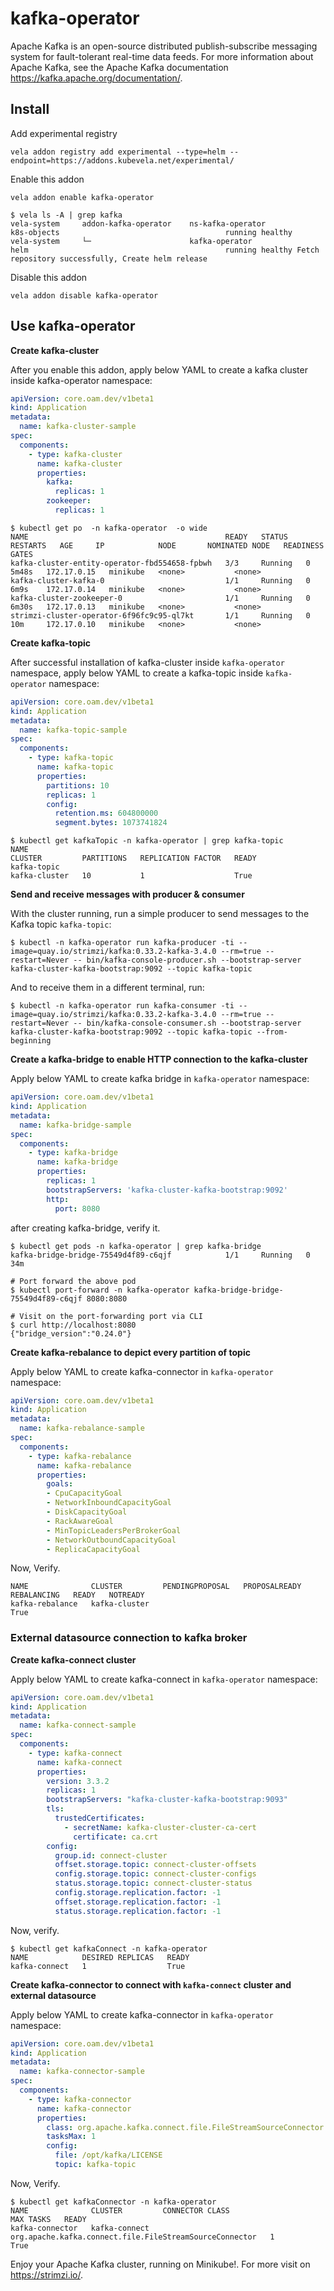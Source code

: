 # kafka-operator

Apache Kafka is an open-source distributed publish-subscribe messaging system for fault-tolerant real-time data feeds.
For more information about Apache Kafka, see the Apache Kafka documentation https://kafka.apache.org/documentation/.

## Install

Add experimental registry
```
vela addon registry add experimental --type=helm --endpoint=https://addons.kubevela.net/experimental/
```

Enable this addon
```
vela addon enable kafka-operator
```

```shell
$ vela ls -A | grep kafka
vela-system     addon-kafka-operator    ns-kafka-operator                       k8s-objects                                     running healthy
vela-system     └─                      kafka-operator                          helm                                            running healthy Fetch repository successfully, Create helm release
```

Disable this addon
```
vela addon disable kafka-operator
```

## Use kafka-operator

**Create kafka-cluster**

After you enable this addon, apply below YAML to create a kafka cluster inside kafka-operator namespace:

```yaml
apiVersion: core.oam.dev/v1beta1
kind: Application
metadata:
  name: kafka-cluster-sample
spec:
  components:
    - type: kafka-cluster
      name: kafka-cluster
      properties:
        kafka:
          replicas: 1
        zookeeper:
          replicas: 1
```

```shell
$ kubectl get po  -n kafka-operator  -o wide
NAME                                            READY   STATUS    RESTARTS   AGE     IP            NODE       NOMINATED NODE   READINESS GATES
kafka-cluster-entity-operator-fbd554658-fpbwh   3/3     Running   0          5m48s   172.17.0.15   minikube   <none>           <none>
kafka-cluster-kafka-0                           1/1     Running   0          6m9s    172.17.0.14   minikube   <none>           <none>
kafka-cluster-zookeeper-0                       1/1     Running   0          6m30s   172.17.0.13   minikube   <none>           <none>
strimzi-cluster-operator-6f96fc9c95-ql7kt       1/1     Running   0          10m     172.17.0.10   minikube   <none>           <none>
```

**Create kafka-topic**

After successful installation of kafka-cluster inside `kafka-operator` namespace, apply below YAML to create a kafka-topic inside `kafka-operator` namespace:

```yaml
apiVersion: core.oam.dev/v1beta1
kind: Application
metadata:
  name: kafka-topic-sample
spec:
  components:
    - type: kafka-topic
      name: kafka-topic
      properties:
        partitions: 10
        replicas: 1
        config:
          retention.ms: 604800000
          segment.bytes: 1073741824
```

```shell
$ kubectl get kafkaTopic -n kafka-operator | grep kafka-topic
NAME                                                                                               CLUSTER         PARTITIONS   REPLICATION FACTOR   READY
kafka-topic                                                                                        kafka-cluster   10           1                    True
```

**Send and receive messages with producer & consumer**

With the cluster running, run a simple producer to send messages to the Kafka topic `kafka-topic`:

```shell
$ kubectl -n kafka-operator run kafka-producer -ti --image=quay.io/strimzi/kafka:0.33.2-kafka-3.4.0 --rm=true --restart=Never -- bin/kafka-console-producer.sh --bootstrap-server kafka-cluster-kafka-bootstrap:9092 --topic kafka-topic
```

And to receive them in a different terminal, run:

```shell
$ kubectl -n kafka-operator run kafka-consumer -ti --image=quay.io/strimzi/kafka:0.33.2-kafka-3.4.0 --rm=true --restart=Never -- bin/kafka-console-consumer.sh --bootstrap-server kafka-cluster-kafka-bootstrap:9092 --topic kafka-topic --from-beginning
```

**Create a kafka-bridge to enable HTTP connection to the kafka-cluster**

Apply below YAML to create kafka bridge in `kafka-operator` namespace:

```yaml
apiVersion: core.oam.dev/v1beta1
kind: Application
metadata:
  name: kafka-bridge-sample
spec:
  components:
    - type: kafka-bridge
      name: kafka-bridge
      properties:
        replicas: 1
        bootstrapServers: 'kafka-cluster-kafka-bootstrap:9092'
        http:
          port: 8080
```

after creating kafka-bridge, verify it.

```shell
$ kubectl get pods -n kafka-operator | grep kafka-bridge
kafka-bridge-bridge-75549d4f89-c6qjf            1/1     Running   0          34m

# Port forward the above pod
$ kubectl port-forward -n kafka-operator kafka-bridge-bridge-75549d4f89-c6qjf 8080:8080

# Visit on the port-forwarding port via CLI
$ curl http://localhost:8080
{"bridge_version":"0.24.0"}

```

**Create kafka-rebalance to depict every partition of topic**

Apply below YAML to create kafka-connector in `kafka-operator` namespace:

```yaml
apiVersion: core.oam.dev/v1beta1
kind: Application
metadata:
  name: kafka-rebalance-sample
spec:
  components:
    - type: kafka-rebalance
      name: kafka-rebalance
      properties:
        goals:
        - CpuCapacityGoal
        - NetworkInboundCapacityGoal
        - DiskCapacityGoal
        - RackAwareGoal
        - MinTopicLeadersPerBrokerGoal
        - NetworkOutboundCapacityGoal
        - ReplicaCapacityGoal
```

Now, Verify.

```shell
NAME              CLUSTER         PENDINGPROPOSAL   PROPOSALREADY   REBALANCING   READY   NOTREADY
kafka-rebalance   kafka-cluster                                                   True        
```

### External datasource connection to kafka broker

**Create kafka-connect cluster**

Apply below YAML to create kafka-connect in `kafka-operator` namespace:

```yaml
apiVersion: core.oam.dev/v1beta1
kind: Application
metadata:
  name: kafka-connect-sample
spec:
  components:
    - type: kafka-connect
      name: kafka-connect
      properties:
        version: 3.3.2
        replicas: 1
        bootstrapServers: "kafka-cluster-kafka-bootstrap:9093"
        tls:
          trustedCertificates:
            - secretName: kafka-cluster-cluster-ca-cert
              certificate: ca.crt
        config:
          group.id: connect-cluster
          offset.storage.topic: connect-cluster-offsets
          config.storage.topic: connect-cluster-configs
          status.storage.topic: connect-cluster-status
          config.storage.replication.factor: -1
          offset.storage.replication.factor: -1
          status.storage.replication.factor: -1
```

Now, verify.

```shell
$ kubectl get kafkaConnect -n kafka-operator
NAME            DESIRED REPLICAS   READY
kafka-connect   1                  True
```

**Create kafka-connector to connect with `kafka-connect` cluster and external datasource**

Apply below YAML to create kafka-connector in `kafka-operator` namespace:

```yaml
apiVersion: core.oam.dev/v1beta1
kind: Application
metadata:
  name: kafka-connector-sample
spec:
  components:
    - type: kafka-connector
      name: kafka-connector
      properties:
        class: org.apache.kafka.connect.file.FileStreamSourceConnector
        tasksMax: 1
        config:
          file: /opt/kafka/LICENSE
          topic: kafka-topic
```

Now, Verify.

```shell
$ kubectl get kafkaConnector -n kafka-operator
NAME              CLUSTER         CONNECTOR CLASS                                           MAX TASKS   READY
kafka-connector   kafka-connect   org.apache.kafka.connect.file.FileStreamSourceConnector   1           True
```

Enjoy your Apache Kafka cluster, running on Minikube!.
For more visit on https://strimzi.io/.
